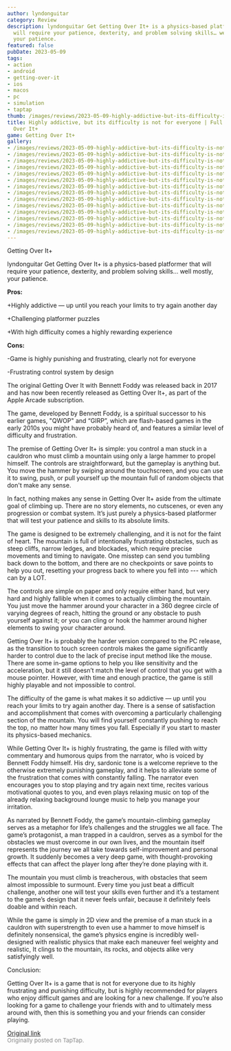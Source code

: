 ```yaml
---
author: lyndonguitar
category: Review
description: lyndonguitar Get Getting Over It+ is a physics-based platformer that
  will require your patience, dexterity, and problem solving skills… well mostly,
  your patience.
featured: false
pubDate: 2023-05-09
tags:
- action
- android
- getting-over-it
- ios
- macos
- pc
- simulation
- taptap
thumb: /images/reviews/2023-05-09-highly-addictive-but-its-difficulty-is-not-for-everyone--full-review---getting-over-it-0.avif
title: Highly addictive, but its difficulty is not for everyone | Full Review - Getting
  Over It+
game: Getting Over It+
gallery:
- /images/reviews/2023-05-09-highly-addictive-but-its-difficulty-is-not-for-everyone--full-review---getting-over-it-0.avif
- /images/reviews/2023-05-09-highly-addictive-but-its-difficulty-is-not-for-everyone--full-review---getting-over-it-1.avif
- /images/reviews/2023-05-09-highly-addictive-but-its-difficulty-is-not-for-everyone--full-review---getting-over-it-2.avif
- /images/reviews/2023-05-09-highly-addictive-but-its-difficulty-is-not-for-everyone--full-review---getting-over-it-3.avif
- /images/reviews/2023-05-09-highly-addictive-but-its-difficulty-is-not-for-everyone--full-review---getting-over-it-4.avif
- /images/reviews/2023-05-09-highly-addictive-but-its-difficulty-is-not-for-everyone--full-review---getting-over-it-5.avif
- /images/reviews/2023-05-09-highly-addictive-but-its-difficulty-is-not-for-everyone--full-review---getting-over-it-6.avif
- /images/reviews/2023-05-09-highly-addictive-but-its-difficulty-is-not-for-everyone--full-review---getting-over-it-7.avif
- /images/reviews/2023-05-09-highly-addictive-but-its-difficulty-is-not-for-everyone--full-review---getting-over-it-8.avif
- /images/reviews/2023-05-09-highly-addictive-but-its-difficulty-is-not-for-everyone--full-review---getting-over-it-9.avif
- /images/reviews/2023-05-09-highly-addictive-but-its-difficulty-is-not-for-everyone--full-review---getting-over-it-10.avif
- /images/reviews/2023-05-09-highly-addictive-but-its-difficulty-is-not-for-everyone--full-review---getting-over-it-11.avif
- /images/reviews/2023-05-09-highly-addictive-but-its-difficulty-is-not-for-everyone--full-review---getting-over-it-12.avif
- /images/reviews/2023-05-09-highly-addictive-but-its-difficulty-is-not-for-everyone--full-review---getting-over-it-13.avif
---
```

Getting Over It+

lyndonguitar
Get
Getting Over It+ is a physics-based platformer that will require your patience, dexterity, and problem solving skills… well mostly, your patience.


**Pros:**


+Highly addictive — up until you reach your limits to try again another day

+Challenging platformer puzzles

+With high difficulty comes a highly rewarding experience


**Cons:**


-Game is highly punishing and frustrating, clearly not for everyone

-Frustrating control system by design

The original Getting Over It with Bennett Foddy was released back in 2017 and has now been recently released as Getting Over It+, as part of the Apple Arcade subscription.

The game, developed by Bennett Foddy, is a spiritual successor to his earlier games, "QWOP" and “GIRP”, which are flash-based games in the early 2010s you might have probably heard of,  and features a similar level of difficulty and frustration.

The premise of Getting Over It+ is simple: you control a man stuck in a cauldron who must climb a mountain using only a large hammer to propel himself. The controls are straightforward, but the gameplay is anything but. You move the hammer by swiping around the touchscreen, and you can use it to swing, push, or pull yourself up the mountain full of random objects that don't make any sense.

In fact, nothing makes any sense in Getting Over It+ aside from the ultimate goal of climbing up. There are no story elements, no cutscenes, or even any progression or combat system. It’s just purely a physics-based platformer that will test your patience and skills to its absolute limits.

The game is designed to be extremely challenging, and it is not for the faint of heart. The mountain is full of intentionally frustrating obstacles, such as steep cliffs, narrow ledges, and blockades, which require precise movements and timing to navigate. One misstep can send you tumbling back down to the bottom, and there are no checkpoints or save points to help you out, resetting your progress back to where you fell into --- which can by a LOT.

The controls are simple on paper and only require either hand, but very hard and highly fallible when it comes to actually climbing the mountain. You just move the hammer around your character in a 360 degree circle of varying degrees of reach, hitting the ground or any obstacle to push yourself against it; or you can cling or hook the hammer around higher elements to swing your character around.

Getting Over It+ is probably the harder version compared to the PC release, as the transition to touch screen controls makes the game significantly harder to control due to the lack of precise input method like the mouse. There are some in-game options to help you like sensitivity and the acceleration, but it still doesn’t match the level of control that you get with a mouse pointer. However, with time and enough practice, the game is still highly playable and not impossible to control.

The difficulty of the game is what makes it so addictive — up until you reach your limits to try again another day. There is a sense of satisfaction and accomplishment that comes with overcoming a particularly challenging section of the mountain. You will find yourself constantly pushing to reach the top, no matter how many times you fall. Especially if you start to master its physics-based mechanics.

While Getting Over It+ is highly frustrating, the game is filled with witty commentary and humorous quips from the narrator, who is voiced by Bennett Foddy himself. His dry, sardonic tone is a welcome reprieve to the otherwise extremely punishing gameplay, and it helps to alleviate some of the frustration that comes with constantly falling. The narrator even encourages you to stop playing and try again next time, recites various motivational quotes to you, and even plays relaxing music on top of the already relaxing background lounge music to help you manage your irritation.

As narrated by Bennett Foddy, the game’s mountain-climbing gameplay serves as a metaphor for life’s challenges and the struggles we all face. The game’s protagonist, a man trapped in a cauldron, serves as a symbol for the obstacles we must overcome in our own lives, and the mountain itself represents the journey we all take towards self-improvement and personal growth. It suddenly becomes a very deep game, with thought-provoking effects that can affect the player long after they’re done playing with it.

The mountain you must climb is treacherous, with obstacles that seem almost impossible to surmount. Every time you just beat a difficult challenge, another one will test your skills even further and it’s a testament to the game’s design that it never feels unfair, because it definitely feels doable and within reach.

While the game is simply in 2D view and the premise of a man stuck in a cauldron with superstrength to even use a hammer to move himself is definitely nonsensical, the game’s physics engine is incredibly well-designed with realistic physics that make each maneuver feel weighty and realistic, It clings to the mountain, its rocks, and objects alike very satisfyingly well.

Conclusion:

Getting Over It+ is a game that is not for everyone due to its highly frustrating and punishing difficulty, but is highly recommended for players who enjoy difficult games and are looking for a new challenge. If you’re also looking for a game to challenge your friends with and to ultimately mess around with, then this is something you and your friends can consider playing.

[Original link](https://www.taptap.io/post/5377545)<br><span style="font-size: 0.95em; color: #888;">Originally posted on TapTap.</span>